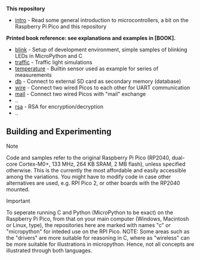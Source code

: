 
__This repository__

* [intro](./intro/)               - Read some general introduction to microcontrollers,
                                    a bit on the Raspberry Pi Pico and this repository

__Printed book reference: see explanations and examples in [BOOK].__

* [blink](./blink/)               - Setup of development environment,
                                    simple samples of blinking LEDs in MicroPython and C
* [traffic](./traffic/)           - Traffic light simulations
* [temperature](./temperature/)   - Builtin sensor used as example for series of measurements  
* [db](./storage/db/)             - Connect to external SD card as secondary memory (database)
* [wire](./wire/)                 - Connect two wired Picos to each other for UART communication
* [mail](./wire/mail/)            - Connect two wired Picos with "mail" exchange
* ..
* [rsa](./secure/rsa/)            - RSA for encryption/decryption
* ..


## Building and Experimenting

> [!NOTE]
> Code and samples refer to the original Raspberry Pi Pico (RP2040, dual-core Cortex-M0+, 133 MHz, 264 KB SRAM, 2 MB flash), unless specified otherwise. This is the currently the most affordable and easily accessible among the variations. You might have to modify code in case other alternatives are used, e.g. RPI Pico 2, or other boards with the RP2040 mounted.

> [!IMPORTANT]
> To seperate running C and Python (MicroPython to be exact) on the Raspberry Pi Pico, from that on your main computer (Windows, Macintosh or Linux, type), the repositories here are marked with names "c" or "micropython" for inteded use on the RPI Pico. NOTE: Some areas such as the "drivers" are more suitable for reasoning in C, where as "wireless" can be more suitable for illustrations in micropython. Hence, not all concepts are illustrated through both languages.





